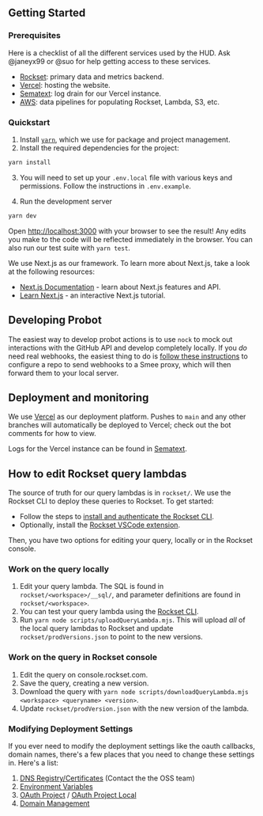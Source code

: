 ## Getting Started

### Prerequisites

Here is a checklist of all the different services used by the HUD. Ask
@janeyx99 or @suo for help getting access to these services.

- [Rockset](https://rockset.com/): primary data and metrics backend.
- [Vercel](https://vercel.com/): hosting the website.
- [Sematext](https://sematext.com/): log drain for our Vercel instance.
- [AWS](http://aws.com/): data pipelines for populating Rockset, Lambda, S3, etc.

### Quickstart

1. Install [`yarn`](https://yarnpkg.com/getting-started/install), which we
   use for package and project management.
2. Install the required dependencies for the project:

```bash
yarn install
```

3. You will need to set up your `.env.local` file with various keys and
   permissions. Follow the instructions in `.env.example`.

4. Run the development server

```bash
yarn dev
```

Open [http://localhost:3000](http://localhost:3000) with your browser to see the
result! Any edits you make to the code will be reflected immediately in the
browser. You can also run our test suite with `yarn test`.

We use Next.js as our framework. To learn more about Next.js, take a look at the
following resources:

- [Next.js Documentation](https://nextjs.org/docs) - learn about Next.js features and API.
- [Learn Next.js](https://nextjs.org/learn) - an interactive Next.js tutorial.

## Developing Probot

The easiest way to develop probot actions is to use `nock` to mock out
interactions with the GitHub API and develop completely locally. If you _do_
need real webhooks, the easiest thing to do is [follow these
instructions](https://probot.github.io/docs/development/#manually-configuring-a-github-app)
to configure a repo to send webhooks to a Smee proxy, which will then forward
them to your local server.

## Deployment and monitoring

We use [Vercel](https://vercel.com/torchci) as our deployment platform. Pushes
to `main` and any other branches will automatically be deployed to Vercel; check out
the bot comments for how to view.

Logs for the Vercel instance can be found in [Sematext](https://sematext.com/).

## How to edit Rockset query lambdas

The source of truth for our query lambdas is in `rockset/`. We use the Rockset
CLI to deploy these queries to Rockset. To get started:

- Follow the steps to [install and authenticate the Rockset
  CLI](https://github.com/rockset/rockset-js/tree/master/packages/cli#download--installation-instructions).
- Optionally, install the [Rockset VSCode
  extension](https://marketplace.visualstudio.com/items?itemName=RocksetInc.rockset-vscode).

Then, you have two options for editing your query, locally or in the Rockset
console.

### Work on the query locally

1. Edit your query lambda. The SQL is found in `rockset/<workspace>/__sql/`, and
   parameter definitions are found in `rockset/<workspace>`.
2. You can test your query lambda using the [Rockset
   CLI](https://github.com/rockset/rockset-js/tree/master/packages/cli#execute-and-test-query-lambda-sql).
3. Run `yarn node scripts/uploadQueryLambda.mjs`. This will upload _all_ of the
   local query lambdas to Rockset and update `rockset/prodVersions.json` to
   point to the new versions.

### Work on the query in Rockset console

1. Edit the query on console.rockset.com.
2. Save the query, creating a new version.
3. Download the query with `yarn node scripts/downloadQueryLambda.mjs <workspace> <queryname> <version>`.
4. Update `rockset/prodVersion.json` with the new version of the lambda.


### Modifying Deployment Settings

If you ever need to modify the deployment settings like the oauth callbacks, domain names, there's a few places that you need to change these settings in. Here's a list:
1. [DNS Registry/Certificates](https://fb.workplace.com/groups/osssupport) (Contact the the OSS team)
2. [Environment Variables](https://vercel.com/torchci/torchci/settings/environment-variables)
3. [OAuth Project](https://github.com/settings/applications/1973779) / [OAuth Project Local](https://github.com/settings/applications/1976306)
4. [Domain Management](https://vercel.com/torchci/torchci/settings/domains)